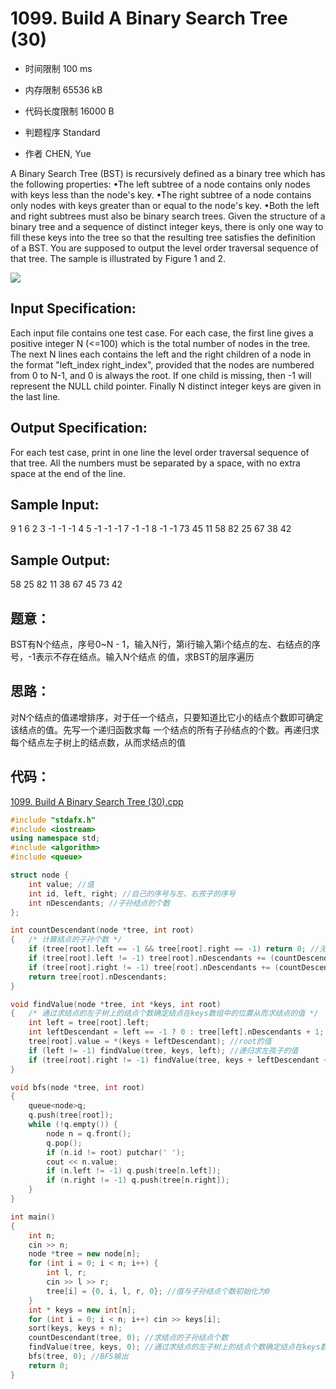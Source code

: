 ﻿# 1099. Build A Binary Search Tree (30)

* 时间限制 100 ms

* 内存限制 65536 kB

* 代码长度限制 16000 B

* 判题程序 Standard 

* 作者 CHEN, Yue



A Binary Search Tree (BST) is recursively defined as a binary tree which has the following properties:
•The left subtree of a node contains only nodes with keys less than the node's key. 
•The right subtree of a node contains only nodes with keys greater than or equal to the node's key. 
•Both the left and right subtrees must also be binary search trees. 
Given the structure of a binary tree and a sequence of distinct integer keys, there is only one way to fill 
these keys into the tree so that the resulting tree satisfies the definition of a BST. You are supposed to 
output the level order traversal sequence of that tree. The sample is illustrated by Figure 1 and 2. 

![](http://wx1.sinaimg.cn/mw690/006XXwaCgy1fy0kkbdsctj30f909hmzd.jpg)




## Input Specification: 

Each input file contains one test case. For each case, the first line gives a positive integer N (<=100) which 
is the total number of nodes in the tree. The next N lines each contains the left and the right children of a 
node in the format "left_index right_index", provided that the nodes are numbered from 0 to N-1, and 0 is always 
the root. If one child is missing, then -1 will represent the NULL child pointer. Finally N distinct integer keys 
are given in the last line.



## Output Specification: 

For each test case, print in one line the level order traversal sequence of that tree. All the numbers must be 
separated by a space, with no extra space at the end of the line. 



## Sample Input:

9
1 6
2 3
-1 -1
-1 4
5 -1
-1 -1
7 -1
-1 8
-1 -1
73 45 11 58 82 25 67 38 42


## Sample Output:

58 25 82 11 38 67 45 73 42


## 题意：

BST有N个结点，序号0~N - 1，输入N行，第i行输入第i个结点的左、右结点的序号，-1表示不存在结点。输入N个结点
的值，求BST的层序遍历


## 思路：

对N个结点的值递增排序，对于任一个结点，只要知道比它小的结点个数即可确定该结点的值。先写一个递归函数求每
一个结点的所有子孙结点的个数。再递归求每个结点左子树上的结点数，从而求结点的值

## 代码：

[1099. Build A Binary Search Tree (30).cpp](https://github.com/jerrykcode/PAT-Practise/blob/master/PAT%20Advanced%20Level%20Practise/1099.%20Build%20A%20Binary%20Search%20Tree%20(30)/1099.%20Build%20A%20Binary%20Search%20Tree%20(30).cpp)

```cpp
#include "stdafx.h"
#include <iostream>
using namespace std;
#include <algorithm>
#include <queue>

struct node {
	int value; //值
	int id, left, right; //自己的序号与左、右孩子的序号
	int nDescendants; //子孙结点的个数
};

int countDescendant(node *tree, int root)
{	/* 计算结点的子孙个数 */
	if (tree[root].left == -1 && tree[root].right == -1) return 0; //无左、右孩子
	if (tree[root].left != -1) tree[root].nDescendants += (countDescendant(tree, tree[root].left) + 1); //左孩子的子孙个数+1（加上左孩子本身）
	if (tree[root].right != -1) tree[root].nDescendants += (countDescendant(tree, tree[root].right) + 1); //右孩子的子孙个数+1（加上右孩子本身）
	return tree[root].nDescendants;
}

void findValue(node *tree, int *keys, int root)
{	/* 通过求结点的左子树上的结点个数确定结点在keys数组中的位置从而求结点的值 */
	int left = tree[root].left;
	int leftDescendant = left == -1 ? 0 : tree[left].nDescendants + 1; //root左子树上的结点个数
	tree[root].value = *(keys + leftDescendant); //root的值
	if (left != -1) findValue(tree, keys, left); //递归求左孩子的值
	if (tree[root].right != -1) findValue(tree, keys + leftDescendant + 1, tree[root].right);//递归求右孩子的值，注意从 keys + leftDescendant + 1 开始
}

void bfs(node *tree, int root)
{
	queue<node>q;
	q.push(tree[root]);
	while (!q.empty()) {
		node n = q.front();
		q.pop();
		if (n.id != root) putchar(' ');
		cout << n.value;
		if (n.left != -1) q.push(tree[n.left]);
		if (n.right != -1) q.push(tree[n.right]);
	}
}

int main()
{
	int n;
	cin >> n;
	node *tree = new node[n];
	for (int i = 0; i < n; i++) {
		int l, r;
		cin >> l >> r;
		tree[i] = {0, i, l, r, 0}; //值与子孙结点个数初始化为0
	}
	int * keys = new int[n];
	for (int i = 0; i < n; i++) cin >> keys[i];
	sort(keys, keys + n);
	countDescendant(tree, 0); //求结点的子孙结点个数
	findValue(tree, keys, 0); //通过求结点的左子树上的结点个数确定结点在keys数组中的位置从而求结点的值
	bfs(tree, 0); //BFS输出
    return 0;
}
```